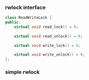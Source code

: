 
### rwlock interface

```c++
class ReadWriteLock {  
public:  
    virtual void read_lock() = 0;  
  
    virtual void read_unlock() = 0;  
  
    virtual void write_lock() = 0;  
  
    virtual void write_unlock() = 0;  
};
```



### simple rwlock

```c++

```